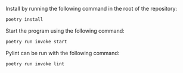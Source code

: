 Install by running the following command in the root of the repository:
```bash
poetry install
```

Start the program using the following command:
```bash
poetry run invoke start
```

Pylint can be run with the following command:
```bash
poetry run invoke lint
```
